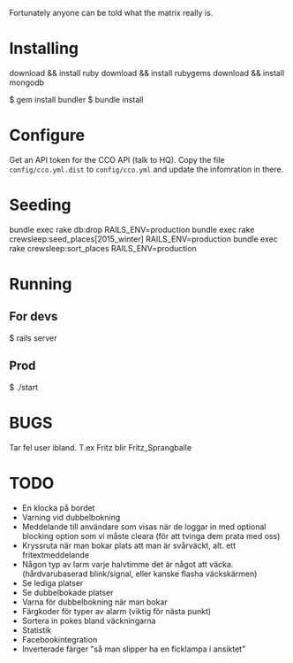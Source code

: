 Fortunately anyone can be told what the matrix really is.

Installing
===
download && install ruby
download && install rubygems
download && install mongodb

$ gem install bundler
$ bundle install

Configure
===

Get an API token for the CCO API (talk to HQ).
Copy the file `config/cco.yml.dist` to `config/cco.yml` and update the infomration in there.

Seeding
===
bundle exec rake db:drop RAILS_ENV=production
bundle exec rake crewsleep:seed_places[2015_winter] RAILS_ENV=production
bundle exec rake crewsleep:sort_places RAILS_ENV=production

Running
===
For devs
---
$ rails server

Prod
---
$ ./start



BUGS
====
Tar fel user ibland. T.ex Fritz blir Fritz_Sprangballe

TODO
====
* En klocka på bordet
* Varning vid dubbelbokning
* Meddelande till användare som visas när de loggar in med optional blocking option som vi måste cleara (för att tvinga dem prata med oss)
* Kryssruta när man bokar plats att man är svårväckt, alt. ett fritextmeddelande
* Någon typ av larm varje halvtimme det är något att väcka. (hårdvarubaserad blink/signal, eller kanske flasha väckskärmen)
* Se lediga platser
* Se dubbelbokade platser
* Varna för dubbelbokning när man bokar
* Färgkoder för typer av alarm (viktig för nästa punkt)
* Sortera in pokes bland väckningarna
* Statistik
* Facebookintegration
* Inverterade färger "så man slipper ha en ficklampa i ansiktet"
